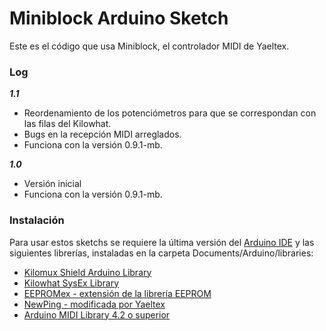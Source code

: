 # Miniblock Arduino Sketch
Este es el código que usa Miniblock, el controlador MIDI de Yaeltex.

### Log

***1.1***
* Reordenamiento de los potenciómetros para que se correspondan con las filas del Kilowhat.
* Bugs en la recepción MIDI arreglados.
* Funciona con la versión 0.9.1-mb.

***1.0***
* Versión inicial
* Funciona con la versión 0.9.1-mb.

### Instalación

Para usar estos sketchs se requiere la última versión del [Arduino IDE](https://www.arduino.cc/en/main/software) y las siguientes librerías, instaladas en la carpeta Documents/Arduino/libraries:

* [Kilomux Shield Arduino Library](https://github.com/Yaeltex/kilomux-arduino-library/archive/master.zip)
* [Kilowhat SysEx Library](https://github.com/Yaeltex/kilowhat-arduino-library/archive/master.zip)
* [EEPROMex - extensión de la librería EEPROM](https://github.com/Yaeltex/kilowhat-arduino-library/blob/master/examples/libs/EEPROMEx.zip?raw=true)
* [NewPing - modificada por Yaeltex](https://github.com/Yaeltex/kilowhat-arduino-library/blob/master/examples/libs/NewPing.zip?raw=true)
* [Arduino MIDI Library 4.2 o superior](https://github.com/Yaeltex/kilowhat-arduino-library/blob/master/examples/libs/MIDI.zip?raw=true)
